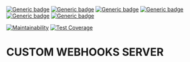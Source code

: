 [![Generic badge](https://img.shields.io/badge/Licence-MIT-yellow.svg)](https://opensource.org/licenses/MIT)
[![Generic badge](https://img.shields.io/badge/Made&#32;With-&#10084;&#32;&#64;&#32;TheAbstractConnection-red.svg)](https://github.com/french_museums)
[![Generic badge](https://img.shields.io/badge/Website-UP-green.svg)](https://musees-francais.theabstractconnection.com)
[![Generic badge](https://img.shields.io/badge/Build-PASSING-green.svg)]()
[![Generic badge](https://img.shields.io/badge/Use&#32;@&#32;Your&#32;Own&#32;Risks-&#9762;&#9760;&#9762;-red.svg)](https://opensource.org/licenses/MIT)
[![Generic badge](https://img.shields.io/badge/Ask&#32;Me-Anything-blue.svg)](https://github.com/abstracts33d/ama) 

[![Maintainability](https://api.codeclimate.com/v1/badges/c79649b35f73e29a3fe8/maintainability)](https://codeclimate.com/github/theabstractconnection/webhooks-server/maintainability)
[![Test Coverage](https://api.codeclimate.com/v1/badges/c79649b35f73e29a3fe8/test_coverage)](https://codeclimate.com/github/theabstractconnection/webhooks-server/test_coverage)  

# CUSTOM WEBHOOKS SERVER